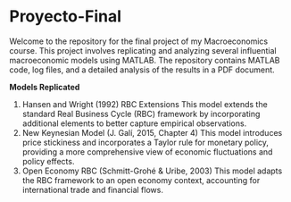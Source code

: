 # Proyecto-Final
Welcome to the repository for the final project of my Macroeconomics course. This project involves replicating and analyzing several influential macroeconomic models using MATLAB. The repository contains MATLAB code, log files, and a detailed analysis of the results in a PDF document.

**Models Replicated**
1. Hansen and Wright (1992) RBC Extensions
  This model extends the standard Real Business Cycle (RBC) framework by incorporating additional elements to better capture empirical observations.
2. New Keynesian Model (J. Galí, 2015, Chapter 4)
  This model introduces price stickiness and incorporates a Taylor rule for monetary policy, providing a more comprehensive view of economic fluctuations and policy effects.
3. Open Economy RBC (Schmitt-Grohé & Uribe, 2003)
  This model adapts the RBC framework to an open economy context, accounting for international trade and financial flows.
